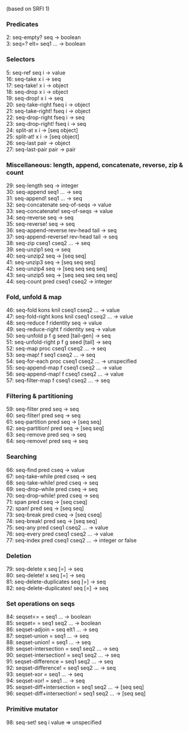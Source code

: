 (based on SRFI 1)

### Predicates

2: seq-empty?  seq -> boolean  
3: seq=? elt= seq1 ... -> boolean

### Selectors

5: seq-ref seq i -> value   
16: seq-take x i -> seq  
17: seq-take! x i -> object  
18: seq-drop x i -> object  
19: seq-drop! x i -> seq  
20: seq-take-right fseq i -> object  
21: seq-take-right! fseq i -> object  
22: seq-drop-right fseq i -> seq  
23: seq-drop-right! fseq i -> seq  
24: split-at  x i -> [seq object]  
25: split-at! x i -> [seq object]  
26: seq-last pair -> object  
27: seq-last-pair pair -> pair

### Miscellaneous: length, append, concatenate, reverse, zip & count

29: seq-length  seq -> integer  
30: seq-append  seq1 ... -> seq  
31: seq-append! seq1 ... -> seq  
32: seq-concatenate  seq-of-seqs -> value  
33: seq-concatenate! seq-of-seqs -> value  
34: seq-reverse  seq -> seq  
35: seq-reverse! seq -> seq  
36: seq-append-reverse  rev-head tail -> seq  
37: seq-append-reverse! rev-head tail -> seq  
38: seq-zip cseq1 cseq2 ... -> seq  
39: seq-unzip1 seq -> seq  
40: seq-unzip2 seq -> [seq seq]  
41: seq-unzip3 seq -> [seq seq seq]  
42: seq-unzip4 seq -> [seq seq seq seq]  
43: seq-unzip5 seq -> [seq seq seq seq seq]  
44: seq-count pred cseq1 cseq2 -> integer

### Fold, unfold & map

46: seq-fold kons knil cseq1 cseq2 ... -> value  
47: seq-fold-right kons knil cseq1 cseq2 ... -> value  
48: seq-reduce f ridentity seq -> value  
49: seq-reduce-right f ridentity seq -> value  
50: seq-unfold p f g seed [tail-gen] -> seq  
51: seq-unfold-right p f g seed [tail] -> seq  
52: seq-map proc cseq1 cseq2 ... -> seq  
53: seq-map! f seq1 cseq2 ... -> seq  
54: seq-for-each proc cseq1 cseq2 ... -> unspecified  
55: seq-append-map  f cseq1 cseq2 ... -> value  
56: seq-append-map! f cseq1 cseq2 ... -> value  
57: seq-filter-map f cseq1 cseq2 ... -> seq

### Filtering & partitioning

59: seq-filter pred seq -> seq  
60: seq-filter!    pred seq -> seq  
61: seq-partition pred seq -> [seq seq]  
62: seq-partition! pred seq -> [seq seq]  
63: seq-remove pred seq -> seq  
64: seq-remove!    pred seq -> seq

### Searching

66: seq-find pred cseq -> value  
67: seq-take-while  pred cseq -> seq  
68: seq-take-while! pred cseq -> seq  
69: seq-drop-while pred cseq -> seq  
70: seq-drop-while! pred cseq -> seq  
71: span   pred cseq -> [seq cseq]  
72: span!  pred seq  -> [seq seq]  
73: seq-break  pred cseq -> [seq cseq]  
74: seq-break! pred seq  -> [seq seq]  
75: seq-any pred cseq1 cseq2 ... -> value  
76: seq-every pred cseq1 cseq2 ... -> value  
77: seq-index pred cseq1 cseq2 ... -> integer or false

### Deletion

79: seq-delete  x seq [=] -> seq  
80: seq-delete! x seq [=] -> seq  
81: seq-delete-duplicates  seq [=] -> seq  
82: seq-delete-duplicates! seq [=] -> seq

### Set operations on seqs

84: seqset<= = seq1 ... -> boolean  
85: seqset= = seq1 seq2 ... -> boolean  
86: seqset-adjoin = seq elt1 ... -> seq  
87: seqset-union = seq1 ... -> seq  
88: seqset-union!             = seq1 ... -> seq  
89: seqset-intersection = seq1 seq2 ... -> seq  
90: seqset-intersection!      = seq1 seq2 ... -> seq  
91: seqset-difference = seq1 seq2 ... -> seq  
92: seqset-difference!        = seq1 seq2 ... -> seq  
93: seqset-xor = seq1 ... -> seq  
94: seqset-xor!               = seq1 ... -> seq  
95: seqset-diff+intersection = seq1 seq2 ... -> [seq seq]  
96: seqset-diff+intersection! = seq1 seq2 ... -> [seq seq]

### Primitive mutator

98: seq-set! seq i value => unspecified

